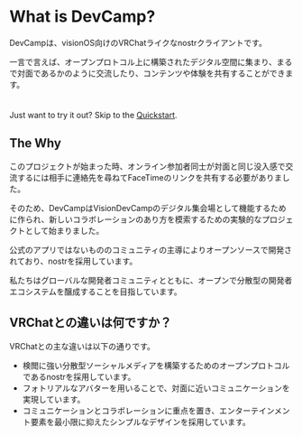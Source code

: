 # What is DevCamp?

DevCampは、visionOS向けのVRChatライクなnostrクライアントです。

一言で言えば、オープンプロトコル上に構築されたデジタル空間に集まり、まるで対面であるかのように交流したり、コンテンツや体験を共有することができます。

<div class="tip custom-block" style="padding-top: 8px">

Just want to try it out? Skip to the [Quickstart](./get-started).

</div>

## The Why

このプロジェクトが始まった時、オンライン参加者同士が対面と同じ没入感で交流するには相手に連絡先を尋ねてFaceTimeのリンクを共有する必要がありました。

そのため、DevCampはVisionDevCampのデジタル集会場として機能するために作られ、新しいコラボレーションのあり方を模索するための実験的なプロジェクトとして始まりました。

公式のアプリではないもののコミュニティの主導によりオープンソースで開発されており、nostrを採用しています。

私たちはグローバルな開発者コミュニティとともに、オープンで分散型の開発者エコシステムを醸成することを目指しています。



## VRChatとの違いは何ですか？

VRChatとの主な違いは以下の通りです。
- 検閲に強い分散型ソーシャルメディアを構築するためのオープンプロトコルであるnostrを採用しています。
- フォトリアルなアバターを用いることで、対面に近いコミュニケーションを実現しています。
- コミュニケーションとコラボレーションに重点を置き、エンターテインメント要素を最小限に抑えたシンプルなデザインを採用しています。